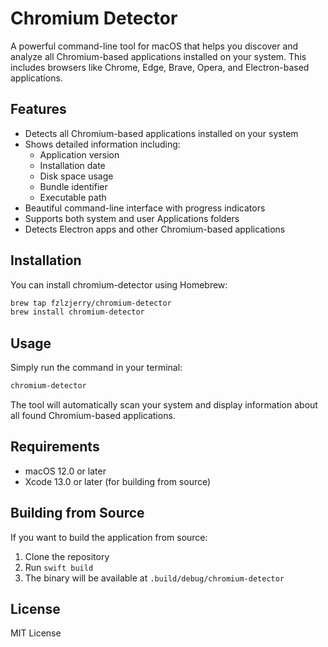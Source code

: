 # Chromium Detector

A powerful command-line tool for macOS that helps you discover and analyze all Chromium-based applications installed on your system. This includes browsers like Chrome, Edge, Brave, Opera, and Electron-based applications.

## Features

- Detects all Chromium-based applications installed on your system
- Shows detailed information including:
  - Application version
  - Installation date
  - Disk space usage
  - Bundle identifier
  - Executable path
- Beautiful command-line interface with progress indicators
- Supports both system and user Applications folders
- Detects Electron apps and other Chromium-based applications

## Installation

You can install chromium-detector using Homebrew:

```bash
brew tap fzlzjerry/chromium-detector
brew install chromium-detector
```

## Usage

Simply run the command in your terminal:

```bash
chromium-detector
```

The tool will automatically scan your system and display information about all found Chromium-based applications.

## Requirements

- macOS 12.0 or later
- Xcode 13.0 or later (for building from source)

## Building from Source

If you want to build the application from source:

1. Clone the repository
2. Run `swift build`
3. The binary will be available at `.build/debug/chromium-detector`

## License

MIT License 